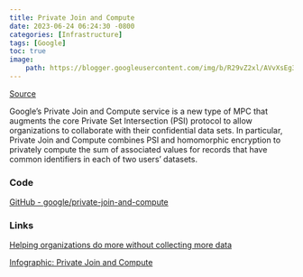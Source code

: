 ```yaml
---
title: Private Join and Compute
date: 2023-06-24 06:24:30 -0800
categories: [Infrastructure]
tags: [Google]
toc: true
image:
    path: https://blogger.googleusercontent.com/img/b/R29vZ2xl/AVvXsEg3lPccRuX4M_yyUTD5brrjqOvZCDunnEb9ldGRZU-gzRsp9WBGP0PDaY4e84Z4fmWgKa-Wxr7QqLejYs2AU-pYfcxqJ_SAhLC7RocaYLHtlXtbC5bcLNposS52-laEq3XTcEuIKmR3-m01ybx1xd_kGNpvHAkIlWUEnDpvmTSI1CL9T85Ude4MRntY/w640-h504/private_join_and_compute_cropped.png
---
```


[Source](https://storage.googleapis.com/gweb-uniblog-publish-prod/documents/private_join_and_compute.pdf)

Google’s Private Join and Compute service is a new type of MPC that augments the core Private Set Intersection (PSI) protocol to allow organizations to collaborate with their confidential data sets. In particular, Private Join and Compute combines PSI and homomorphic encryption to privately compute the sum of associated values for records that have common identifiers in each of two users’ datasets.

### Code

[GitHub - google/private-join-and-compute](https://github.com/google/private-join-and-compute)

### Links

[Helping organizations do more without collecting more data](https://security.googleblog.com/2019/06/helping-organizations-do-more-without-collecting-more-data.html)

[Infographic: Private Join and Compute](https://storage.googleapis.com/gweb-uniblog-publish-prod/documents/private_join_and_compute.pdf)